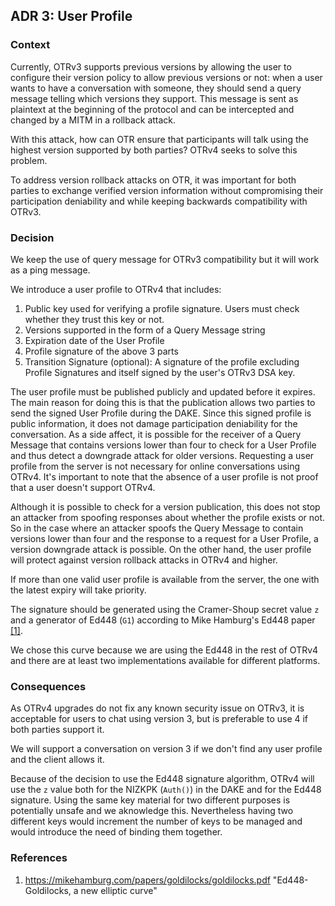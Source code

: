 ## ADR 3: User Profile

### Context

Currently, OTRv3 supports previous versions by allowing the user to configure
their version policy to allow previous versions or not: when a user wants to
have a conversation with someone, they should send a query message telling which
versions they support. This message is sent as plaintext at the beginning of the
protocol and can be intercepted and changed by a MITM in a rollback attack.

With this attack, how can OTR ensure that participants will talk using the
highest version supported by both parties? OTRv4 seeks to solve this problem.

To address version rollback attacks on OTR, it was important for both parties to
exchange verified version information without compromising their participation
deniability and while keeping backwards compatibility with OTRv3.

### Decision

We keep the use of query message for OTRv3 compatibility but it will work as a
ping message.

We introduce a user profile to OTRv4 that includes:

1. Public key used for verifying a profile signature. Users must check whether
   they trust this key or not.
2. Versions supported in the form of a Query Message string
2. Expiration date of the User Profile
4. Profile signature of the above 3 parts
5. Transition Signature (optional): A signature of the profile excluding Profile
   Signatures and itself signed by the user's OTRv3 DSA key.

The user profile must be published publicly and updated before it expires. The
main reason for doing this is that the publication allows two parties to send
the signed User Profile during the DAKE. Since this signed profile is public
information, it does not damage participation deniability for the conversation.
As a side affect, it is possible for the receiver of a Query Message that
contains versions lower than four to check for a User Profile and thus detect a
downgrade attack for older versions. Requesting a user profile from the server
is not necessary for online conversations using OTRv4. It's important to note
that the absence of a user profile is not proof that a user doesn't support
OTRv4.

Although it is possible to check for a version publication, this does not stop
an attacker from spoofing responses about whether the profile exists or not. So
in the case where an attacker spoofs the Query Message to contain versions lower
than four and the response to a request for a User Profile, a version downgrade
attack is possible. On the other hand, the user profile will protect against
version rollback attacks in OTRv4 and higher.

If more than one valid user profile is available from the server, the one with
the latest expiry will take priority.

The signature should be generated using the Cramer-Shoup secret value `z` and a
generator of Ed448 (`G1`) according to Mike Hamburg's Ed448 paper [\[1\]](#references).

We chose this curve because we are using the Ed448 in the rest of OTRv4 and
there are at least two implementations available for different platforms.

### Consequences

As OTRv4 upgrades do not fix any known security issue on OTRv3, it is acceptable
for users to chat using version 3, but is preferable to use 4 if both parties
support it.

We will support a conversation on version 3 if we don't find any user profile
and the client allows it.

Because of the decision to use the Ed448 signature algorithm, OTRv4 will use the
`z` value both for the NIZKPK (`Auth()`) in the DAKE and for the Ed448
signature. Using the same key material for two different purposes is potentially
unsafe and we aknowledge this. Nevertheless having two different keys would
increment the number of keys to be managed and would introduce the need of
binding them together.

### References

1. https://mikehamburg.com/papers/goldilocks/goldilocks.pdf "Ed448-Goldilocks, a new elliptic curve"
